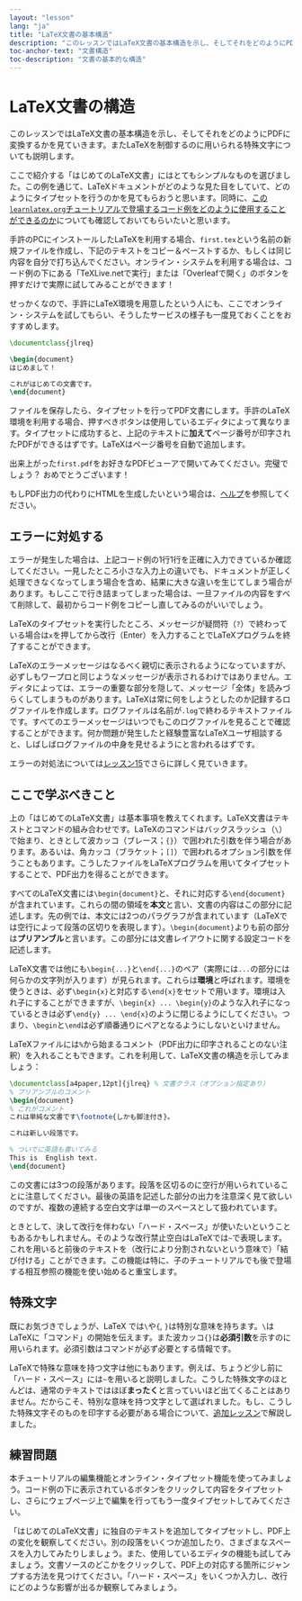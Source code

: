 ```yaml
---
layout: "lesson"
lang: "ja"
title: "LaTeX文書の基本構造"
description: "このレッスンではLaTeX文書の基本構造を示し、そしてそれをどのようにPDFに変換するかを見ていきます。またLaTeXを制御するのに用いられる特殊文字についても説明します。"
toc-anchor-text: "文書構造"
toc-description: "文書の基本的な構造"
---
```


# LaTeX文書の構造

<span class="summary">このレッスンではLaTeX文書の基本構造を示し、そしてそれをどのようにPDFに変換するかを見ていきます。またLaTeXを制御するのに用いられる特殊文字についても説明します。</span>

ここで紹介する「はじめてのLaTeX文書」にはとてもシンプルなものを選びました。この例を通じて、LaTeXドキュメントがどのような見た目をしていて、どのようにタイプセットを行うのかを見てもらおうと思います。同時に、[この`learnlatex.org`チュートリアルで登場するコード例をどのように使用することができるのか](help)についても確認しておいてもらいたいと思います。

手許のPCにインストールしたLaTeXを利用する場合、`first.tex`という名前の新規ファイルを作成し、下記のテキストをコピー＆ペーストするか、もしくは同じ内容を自分で打ち込んでください。オンライン・システムを利用する場合は、コード例の下にある「TeXLive.netで実行」または「Overleafで開く」のボタンを押すだけで実際に試してみることができます！

<p class="hint">せっかくなので、手許にLaTeX環境を用意したという人にも、ここでオンライン・システムを試してもらい、そうしたサービスの様子も一度見ておくことをおすすめします。</p>

```latex
\documentclass{jlreq}

\begin{document}
はじめまして！

これがはじめての文書です。
\end{document}
```

ファイルを保存したら、タイプセットを行ってPDF文書にします。手許のLaTeX環境を利用する場合、押すべきボタンは使用しているエディタによって異なります。タイプセットに成功すると、上記のテキストに**加えて**ページ番号が印字されたPDFができるはずです。LaTeXはページ番号を自動で追加します。

出来上がった`first.pdf`をお好きなPDFビューアで開いてみてください。完璧でしょう？ おめでとうございます！

もしPDF出力の代わりにHTMLを生成したいという場合は、[ヘルプ](./help)を参照してください。

## エラーに対処する

エラーが発生した場合は、上記コード例の1行1行を正確に入力できているか確認してください。一見したところ小さな入力上の違いでも、ドキュメントが正しく処理できなくなってしまう場合を含め、結果に大きな違いを生じてしまう場合があります。もしここで行き詰まってしまった場合は、一旦ファイルの内容をすべて削除して、最初からコード例をコピーし直してみるのがいいでしょう。

LaTeXのタイプセットを実行したところ、メッセージが疑問符（`?`）で終わっている場合は`x`を押してから改行（Enter）を入力することでLaTeXプログラムを終了することができます。

LaTeXのエラーメッセージはなるべく親切に表示されるようになっていますが、必ずしもワープロと同じようなメッセージが表示されるわけではありません。エディタによっては、エラーの重要な部分を隠して、メッセージ「全体」を読みづらくしてしまうものがあります。LaTeXは常に何をしようとしたのか記録するログファイルを作成します。ログファイルは名前が`.log`で終わるテキストファイルです。すべてのエラーメッセージはいつでもこのログファイルを見ることで確認することができます。何か問題が発生したと経験豊富なLaTeXユーザ相談すると、しばしばログファイルの中身を見せるようにと言われるはずです。

<p class="hint">エラーの対処法については<a href="./lesson-15">レッスン15</a>でさらに詳しく見ていきます。</p>

## ここで学ぶべきこと

上の「はじめてのLaTeX文書」は基本事項を教えてくれます。LaTeX文書はテキストとコマンドの組み合わせです。LaTeXのコマンドはバックスラッシュ（``\``）で始まり、ときとして波カッコ（ブレース；`{}`）で囲われた引数を伴う場合があります。あるいは、角カッコ（ブラケット；`[]`）で囲われるオプション引数を伴うこともあります。こうしたファイルをLaTeXプログラムを用いてタイプセットすることで、PDF出力を得ることができます。

すべてのLaTeX文書には`\begin{document}`と、それに対応する`\end{document}`が含まれています。これらの間の領域を**本文**と言い、文書の内容はこの部分に記述します。先の例では、本文には2つのパラグラフが含まれています（LaTeXでは空行によって段落の区切りを表現します）。`\begin{document}`よりも前の部分は**プリアンブル**と言います。この部分には文書レイアウトに関する設定コードを記述します。

LaTeX文書では他にも`\begin{...}`と`\end{...}`のペア（実際には`...`の部分には何らかの文字列が入ります）が見られます。これらは**環境**と呼ばれます。環境を使うときは、必ず`\begin{x}`と対応する`\end{x}`をセットで用います。環境は入れ子にすることができますが、`\begin{x} ... \begin{y}`のような入れ子になっているときは必ず`\end{y} ... \end{x}`のように閉じるようにしてください。つまり、`\begin`と`\end`は必ず順番通りにペアとなるようにしないといけません。

LaTeXファイルには`%`から始まるコメント（PDF出力に印字されることのない注釈）を入れることもできます。これを利用して、LaTeX文書の構造を示してみましょう：

```latex
\documentclass[a4paper,12pt]{jlreq} % 文書クラス（オプション指定あり）
% プリアンブルのコメント
\begin{document}
% これがコメント
これは単純な文書です\footnote{しかも脚注付き}。

これは新しい段落です。

% ついでに英語も書いてみる
This is  English text.
\end{document}
```

この文書には3つの段落があります。段落を区切るのに空行が用いられていることに注意してください。最後の英語を記述した部分の出力を注意深く見て欲しいのですが、複数の連続する空白文字は単一のスペースとして扱われています。

ときとして、決して改行を伴わない「ハード・スペース」が使いたいということもあるかもしれません。そのような改行禁止空白はLaTeXでは`~`で表現します。これを用いると前後のテキストを（改行により分割されないという意味で）「結び付ける」ことができます。この機能は特に、子のチュートリアルでも後で登場する相互参照の機能を使い始めると重宝します。

## 特殊文字

既にお気づきでしょうが、LaTeX では``\``や`{`, `}`は特別な意味を持ちます。``\``はLaTeXに「コマンド」の開始を伝えます。また波カッコ`{}`は**必須引数**を示すのに用いられます。必須引数はコマンドが必ず必要とする情報です。

LaTeXで特殊な意味を持つ文字は他にもあります。例えば、ちょうど少し前に「ハード・スペース」には`~`を用いると説明しました。こうした特殊文字のほとんどは、通常のテキストではほぼ**まったく**と言っていいほど出てくることはありません。だからこそ、特別な意味を持つ文字として選ばれました。もし、こうした特殊文字そのものを印字する必要がある場合について、[追加レッスン](more-03)で解説しました。

## 練習問題

本チュートリアルの編集機能とオンライン・タイプセット機能を使ってみましょう。コード例の下に表示されているボタンをクリックして内容をタイプセットし、さらにウェブページ上で編集を行ってもう一度タイプセットしてみてください。

「はじめてのLaTeX文書」に独自のテキストを追加してタイプセットし、PDF上の変化を観察してください。別の段落をいくつか追加したり、さまざまなスペースを入力してみたりしましょう。また、使用しているエディタの機能も試してみましょう。文書ソースのどこかをクリックして、PDF上の対応する箇所にジャンプする方法を見つけてください。「ハード・スペース」をいくつか入力し、改行にどのような影響が出るか観察してみましょう。
